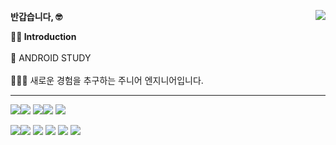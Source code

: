 <!--
<a  href="https://rustic-garage-6b3.notion.site/63834302d2f9490fb1c5befd756ff4ed">
<img  src="https://img.shields.io/badge/Resume-white?style=flat-square&logo=Notion&logoColor=black"/></a>
<a  href="https://rustic-garage-6b3.notion.site/bd14abd6d54f43a99eb82e46c6ac855a">
<img  src="https://img.shields.io/badge/Portfolio-black?style=flat-square&logo=Notion&logoColor=white"/></a>
-->

<a  href="https://solved.ac/studyathome"><img  align="right"  src="http://mazandi.herokuapp.com/api?handle=studyathome&theme=dark"/></a>

<b>  반갑습니다, 🤓</b>

<div>  <b> 🙌🏻 Introduction </b>  </div>

<br/>
🌱 ANDROID STUDY
<br/><br/>
👨🏻‍💻 새로운 경험을 추구하는 주니어 엔지니어입니다.

---

<!--
<img  src="https://img.shields.io/badge/HTML-E34F26?style=flat&logo=HTML5&logoColor=white"/><img  src="https://img.shields.io/badge/CSS-1572B6?style=flat&logo=CSS3&logoColor=white"/>
<img  src="https://img.shields.io/badge/Javascript-F7DF1E?style=flat&logo=javascript&logoColor=black"/>
<img  src="https://img.shields.io/badge/React.js-61DAFB?style=flat&logo=React&logoColor=black"/>
<img  src="https://img.shields.io/badge/styledcomponents-DB7093?style=flat&logo=styled-components&logoColor=white"/>
<img  src="https://img.shields.io/badge/Vue.js-4FC08D?style=flat&logo=Vue.js&logoColor=black"/>
-->

<img  src="https://img.shields.io/badge/Android-3DDC84?style=flat&logo=Android&logoColor=white"/><img  src="https://img.shields.io/badge/Kotlin-7F52FF?style=flat&logo=Kotlin&logoColor=white"/>
<img  src="https://img.shields.io/badge/Java-007396?style=flat&logo=Java&logoColor=white"/><img src="https://img.shields.io/badge/SpringBoot-6DB33F?style=flat&logo=Spring Boot&logoColor=white"/>
<img  src="https://img.shields.io/badge/Spring-6DB33F?style=flat&logo=Spring&logoColor=white"/>

<img  src="https://img.shields.io/badge/Git-F05032?style=flat&logo=Git&logoColor=white"/><img  src="https://img.shields.io/badge/GitLab-FC6D26?style=flat&logo=GitLab&logoColor=white"/>
<img  src="https://img.shields.io/badge/GitHub-181717?style=flat&logo=GitHub&logoColor=white"/>
<img  src="https://img.shields.io/badge/Jira-0052CC?style=flat&logo=Jira&logoColor=white"/>
<img  src="https://img.shields.io/badge/Figma-F24E1E?style=flat&logo=Figma&logoColor=white"/>
<img  src="https://img.shields.io/badge/Notion-000000?style=flat&logo=Notion&logoColor=white"/>
